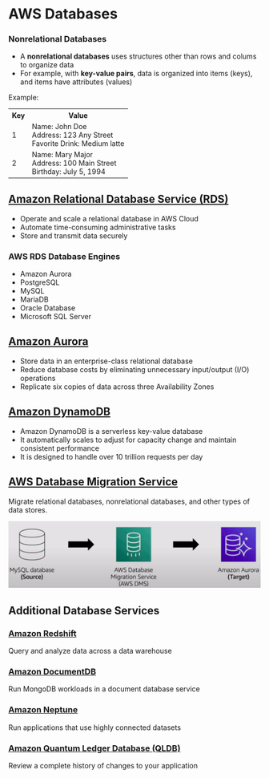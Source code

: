 # AWS Databases

### Nonrelational Databases
* A **nonrelational databases** uses structures other than rows and colums to organize data
* For example, with **key-value pairs**, data is organized into items (keys), and items have attributes (values)

Example:
<table>
  <tr>
    <th>Key</th>
    <th>Value</th>
  </tr>
  <tr>
    <td>1</td>
    <td>
     Name: John Doe <br />
     Address: 123 Any Street <br />
     Favorite Drink: Medium latte
    </td>
  </tr>
  <tr>
    <td>2</td>
    <td>
     Name: Mary Major <br />
     Address: 100 Main Street <br />
     Birthday: July 5, 1994
    </td>
  </tr>
</table>

## [Amazon Relational Database Service (RDS)](https://aws.amazon.com/rds/)
* Operate and scale a relational database in AWS Cloud
* Automate time-consuming administrative tasks
* Store and transmit data securely

### AWS RDS Database Engines
* Amazon Aurora
* PostgreSQL
* MySQL
* MariaDB
* Oracle Database
* Microsoft SQL Server

## [Amazon Aurora](https://aws.amazon.com/rds/aurora/)
* Store data in an enterprise-class relational database
* Reduce database costs by eliminating unnecessary input/output (I/O) operations
* Replicate six copies of data across three Availability Zones

## [Amazon DynamoDB](https://aws.amazon.com/dynamodb/)
* Amazon DynamoDB is a serverless key-value database
* It automatically scales to adjust for capacity change and maintain consistent performance
* It is designed to handle over 10 trillion requests per day

## [AWS Database Migration Service](https://aws.amazon.com/dms/)
Migrate relational databases, nonrelational databases, and other types of data stores.

![AWS Database Migration Service](assets/img/aws-dbms.png)

## Additional Database Services
### [Amazon Redshift](https://aws.amazon.com/redshift/)
Query and analyze data across a data warehouse

### [Amazon DocumentDB](https://aws.amazon.com/documentdb/)
Run MongoDB workloads in a document database service

### [Amazon Neptune](https://aws.amazon.com/neptune/)
Run applications that use highly connected datasets

### [Amazon Quantum Ledger Database (QLDB)](https://aws.amazon.com/qldb/)
Review a complete history of changes to your application